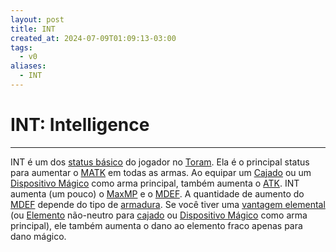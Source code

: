 ```yaml
---
layout: post
title: INT
created_at: 2024-07-09T01:09:13-03:00
tags:
  - v0
aliases:
  - INT
---
```

# INT: Intelligence
---
INT é um dos [status básico](api/2024/07/2024-07-09-Toram_Status_basico.md) do jogador no [Toram](_draft/2024/07/2024-07-06-Toram.md). Ela é o principal status para aumentar o [MATK](_insight/2024/07/2024-07-10-Toram_MATK.md) em todas as armas. Ao equipar um [Cajado](_insight/2024/07/2024-07-09-Toram_Staff.md) ou um [Dispositivo Mágico](_insight/2024/07/2024-07-09-Toram_Magic_Device.md) como arma principal, também aumenta o [ATK](_insight/2024/07/2024-07-09-Toram_ATK.md). INT aumenta (um pouco) o [MaxMP](2024-07-10-Toram_MaxMP.md)  e o  [MDEF](2024-07-10-Toram_MDEF.md). A quantidade de aumento do [MDEF](2024-07-10-Toram_MDEF.md) depende do tipo de [armadura](2024-07-10-Toram_armadura.md). Se você tiver uma [vantagem elemental](Vantagem%20elemental) (ou [Elemento](2024-07-10-Toram_Elemento.md) não-neutro para [cajado](_insight/2024/07/2024-07-09-Toram_Staff.md) ou [Dispositivo Mágico](_insight/2024/07/2024-07-09-Toram_Magic_Device.md) como arma principal), ele também aumenta o dano ao elemento fraco apenas para dano mágico.